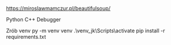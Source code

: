 https://miroslawmamczur.pl/beautifulsoup/

Python C++ Debugger

Zrób venv
py -m venv venv
.\venv_jk\Scripts\activate
pip install -r requirements.txt
